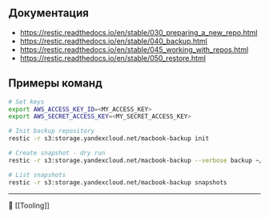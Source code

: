 ## Документация

- https://restic.readthedocs.io/en/stable/030_preparing_a_new_repo.html
- https://restic.readthedocs.io/en/stable/040_backup.html
- https://restic.readthedocs.io/en/stable/045_working_with_repos.html
- https://restic.readthedocs.io/en/stable/050_restore.html

## Примеры команд

```bash
# Set keys
export AWS_ACCESS_KEY_ID=<MY_ACCESS_KEY>
export AWS_SECRET_ACCESS_KEY=<MY_SECRET_ACCESS_KEY>

# Init backup repository
restic -r s3:storage.yandexcloud.net/macbook-backup init

# Create snapshot - dry run
restic -r s3:storage.yandexcloud.net/macbook-backup --verbose backup ~/Projects ~/Documents ~/Downloads ~/PycharmProjects  --dry-run

# List snapshots
restic -r s3:storage.yandexcloud.net/macbook-backup snapshots
```

----
📂 [[Tooling]]